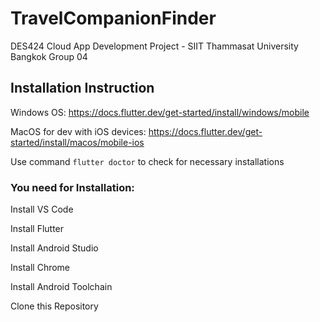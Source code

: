 # TravelCompanionFinder
DES424 Cloud App Development Project - SIIT Thammasat University Bangkok Group 04

## Installation Instruction

Windows OS: https://docs.flutter.dev/get-started/install/windows/mobile

MacOS for dev with iOS devices: https://docs.flutter.dev/get-started/install/macos/mobile-ios

Use command ``flutter doctor`` to check for necessary installations 

### You need for Installation:

Install VS Code

Install Flutter

Install Android Studio

Install Chrome

Install Android Toolchain

Clone this Repository

